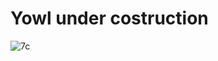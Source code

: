 # Yowl under costruction

![7c](https://www.cinecomedies.com/wp-content/uploads/2016/08/L7C1-03.jpg)



